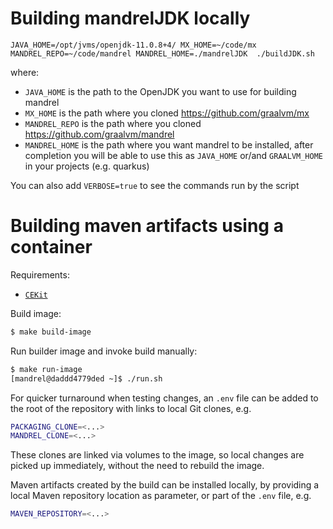 # Building mandrelJDK locally

```shell
JAVA_HOME=/opt/jvms/openjdk-11.0.8+4/ MX_HOME=~/code/mx MANDREL_REPO=~/code/mandrel MANDREL_HOME=./mandrelJDK  ./buildJDK.sh
```

where:
* `JAVA_HOME` is the path to the OpenJDK you want to use for building mandrel
* `MX_HOME` is the path where you cloned https://github.com/graalvm/mx
* `MANDREL_REPO` is the path where you cloned https://github.com/graalvm/mandrel
* `MANDREL_HOME` is the path where you want mandrel to be installed, after completion you will be
 able to use this as `JAVA_HOME` or/and `GRAALVM_HOME` in your projects (e.g. quarkus)
 
You can also add `VERBOSE=true` to see the commands run by the script

# Building maven artifacts using a container

Requirements:

* [`CEKit`](https://github.com/cekit/cekit)

Build image:

```bash
$ make build-image
```

Run builder image and invoke build manually:

```bash
$ make run-image
[mandrel@daddd4779ded ~]$ ./run.sh
```

For quicker turnaround when testing changes,
an `.env` file can be added to the root of the repository with links to local Git clones, e.g.

```bash
PACKAGING_CLONE=<...>
MANDREL_CLONE=<...>
```

These clones are linked via volumes to the image,
so local changes are picked up immediately,
without the need to rebuild the image.

Maven artifacts created by the build can be installed locally,
by providing a local Maven repository location as parameter,
or part of the `.env` file, e.g.

```bash
MAVEN_REPOSITORY=<...>
```
